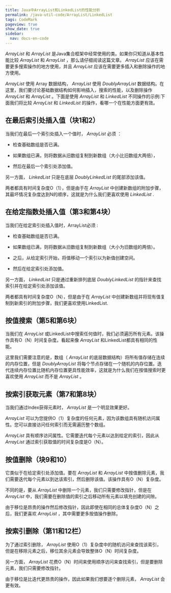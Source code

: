 ```yaml
---
title: Java中ArrayList和LinkedList的性能分析
permalink: /java-util-code/ArrayList/LinkedList
tags: CodeMark
pageview: true
show_date: true
sidebar:
  nav: docs-en-code
---
```

 *ArrayList* 和 *ArrayList* 是Java集合框架中经常使用的类。如果你只知道从基本性能比较 *ArrayList* 和 *ArrayList* ，那么请仔细阅读这篇文章。
 *ArrayList* 应该在需要更多搜索操作的地方使用，并且 *ArrayList* 应该在需要更多插入和删除操作的地方使用。

 *ArrayList* 使用 Array 数据结构， *ArrayList* 使用  *DoublyArrayList*  数据结构。在这里，我们要讨论基础数据结构如何影响插入，搜索的性能，以及删除操作  *ArrayList*  和  *ArrayList* 。下面是使用 *ArrayList* 和 *LinkedList* 不同操作的示例:下面我们将比较 *ArrayList* 和 *LinkedList* 的操作，看哪一个在性能方面更有效。

## 在最后索引处插入值（块1和2）

当我们在最后一个索引处插入一个值时， *ArrayList* 必须 ：

- 检查基础数组是否已满。

- 如果数组已满，则将数据从旧数组复制到新数组（大小比旧数组大两倍），

- 然后在最后一个索引处添加值。

另一方面， *LinkedList* 只是在底层 *DoublyLinkedList* 的尾部添加该值。

两者都具有时间复杂度O（1），但是由于在 *ArrayList* 中创建新数组的附加步骤，其最坏情况复杂度达到N的顺序，这就是为什么我们更喜欢使用 *LinkedList* .

## 在给定指数处插入值（第3和第4块）

当我们在给定索引处插入值时，ArrayList必须 :

- 检查基础数组是否已满。

- 如果数组已满，则将数据从旧数组复制到新数组（大小为旧数组的两倍）。

- 之后，从给定索引开始，将值移动一个索引以为新值创建空间。

- 然后在给定索引处添加值。

另一方面， *LinkedList* 只是通过重新排列底层 *DoublyLinkedList* 的指针来查找索引并在给定索引处添加该值。

两者都具有时间复杂度O（N），但是由于在 *ArrayList* 中创建新数组并将现有值复制到新索引的附加步骤，我们更喜欢使用LinkedList.

## 按值搜索（第5和第6块）

当我们在 *ArrayList* 或LinkedList中搜索任何值时，我们必须遍历所有元素。该操作具有O（N）时间复杂度。看起来像 *ArrayList* 和LinkedList都具有相同的性能。

这里我们需要注意的是，数组（ *ArrayList* 的底层数据结构）将所有值存储在连续的内存位置，但是 *DoublyArrayList* 将每个节点存储在一个随机的内存位置。迭代连续内存位置比随机内存位置更具性能效率，这就是为什么我们在按值搜索时更喜欢使用 *ArrayList* 而不是 *ArrayList* 。

## 按索引获取元素（第7和第8块）

当我们通过Index获得元素时， *ArrayList* 是一个明显效果更好。

 *ArrayList* 可以为您提供O（1）复杂度的任何元素，因为该数组具有随机访问属性。您可以直接访问任何索引而无需遍历整个数组。

 *ArrayList* 具有顺序访问属性。它需要迭代每个元素以达到给定的索引，因此从 *ArrayList* 通过索引获取值的时间复杂度是O（N）。

## 按值删除（块9和10）

它类似于在给定索引处添加值。要在 *ArrayList* 和 *ArrayList* 中按值删除元素，我们需要迭代每个元素以到达该索引，然后删除该值。该操作具有O（N）复杂度。

不同的是，要从 *ArrayList* 中删除一个元素，我们只需要修改指针，但是在 *ArrayList* 中，我们需要在删除值的索引之后移动所有元素以填充创建的间隙。

由于移位是昂贵的操作然后修改指针，因此即使在相同的总体复杂度O（N）之后，我们更喜欢 *ArrayList* ，其中需要更多按值操作删除。

## 按索引删除（第11和12栏）

为了通过索引删除， *ArrayList* 使用O（1）复杂度中的随机访问来查找该索引，但是在移除元素之后，移位其余元素会导致整体O（N）时间复杂度。

另一方面， *ArrayList* 花费O（N）时间来使用顺序访问来查找索引，但是要删除元素，我们只需要修改指针。

由于移位是比迭代更昂贵的操作，因此如果我们想要逐个删除元素， *ArrayList* 会更有效。
